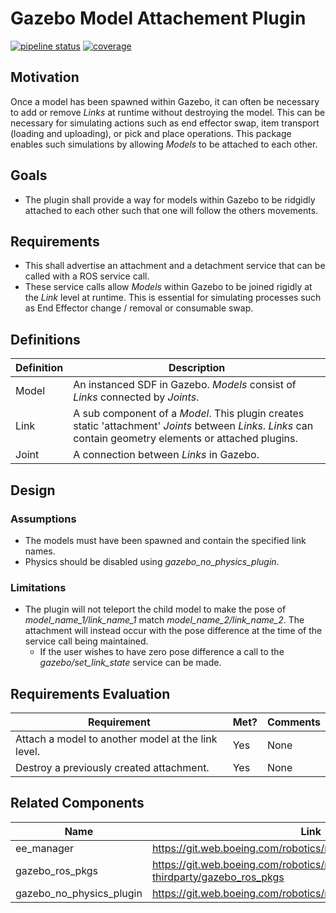 # Gazebo Model Attachement Plugin
[![pipeline status](https://git.web.boeing.com/robotics/ros/gazebo_model_attachment_plugin/badges/master/pipeline.svg)](https://git.web.boeing.com/robotics/ros/gazebo_model_attachment_plugin/commits/master)
[![coverage](https://git.web.boeing.com/robotics/ros/gazebo_model_attachment_plugin/badges/master/coverage.svg)](https://git.web.boeing.com/robotics/ros/gazebo_model_attachment_plugin/commits/master)

## Motivation
 Once a model has been spawned within Gazebo, it can often be necessary to add or remove _Links_ at runtime without destroying the model. This can be necessary for simulating actions such as end effector swap, item transport (loading and uploading), or pick and place operations. 
This package enables such simulations by allowing _Models_ to be attached to each other.

## Goals
- The plugin shall provide a way for models within Gazebo to be ridgidly attached to each other such that one will follow the others movements.

## Requirements
- This shall advertise an attachment and a detachment service that can be called with a ROS service call.
- These service calls allow _Models_ within Gazebo to be joined rigidly at the _Link_ level at runtime. This is essential for simulating processes such as End Effector change / removal or consumable swap.

## Definitions

| Definition | Description                                                                                                              |
| ---------- | ------------------------------------------------------------------------------------------------------------------------ |
| Model       | An instanced SDF in Gazebo. _Models_ consist of _Links_ connected by _Joints_.                                                                                                               |
| Link        | A sub component of a _Model_. This plugin creates static 'attachment' _Joints_ between _Links_. _Links_ can contain geometry elements or attached plugins.                                                                                                               |
| Joint       | A connection between _Links_ in Gazebo. 

## Design

### Assumptions

- The models must have been spawned and contain the specified link names.
- Physics should be disabled using _gazebo_no_physics_plugin_. 

### Limitations
- The plugin will not teleport the child model to make the pose of  _model_name_1/link_name_1_ match _model_name_2/link_name_2_. The attachment will instead occur with the pose difference at the time of the service call being maintained. 
    - If the user wishes to have zero pose difference a call to the _gazebo/set_link_state_ service can be made. 

## Requirements Evaluation 

| Requirement | Met? | Comments |
| ------------| ------- | ---------- |
| Attach a model to another model at the link level. | Yes | None |
| Destroy a previously created attachment. | Yes | None |


## Related Components
| Name                | Link                                                                       |
| ------------------- | -------------------------------------------------------------------------- |
| ee_manager | https://git.web.boeing.com/robotics/ros/ee_manager                |
| gazebo_ros_pkgs | https://git.web.boeing.com/robotics/ros-thirdparty/gazebo_ros_pkgs |
| gazebo_no_physics_plugin | https://git.web.boeing.com/robotics/ros/gazebo_no_physics_plugin |
